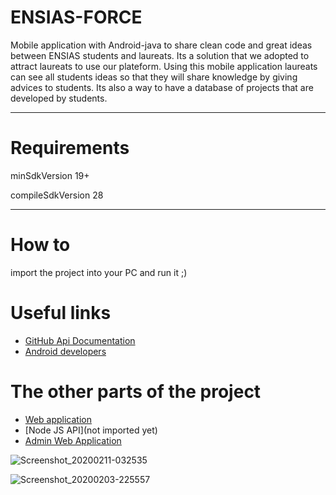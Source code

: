 # ENSIAS-FORCE

Mobile application with Android-java to share clean code and great ideas between ENSIAS students and laureats.
Its a solution that we adopted to attract laureats to use our plateform. Using this mobile application laureats can see all students ideas so that they will share knowledge by giving advices to students. Its also a way to have a database of projects that are developed by students.

---

# Requirements

minSdkVersion 19+

compileSdkVersion 28

---

# How to

import the project into your PC and run it ;)

 # Useful links 
 
 * [GitHub Api Documentation](https://developer.github.com/v3/)
 * [Android developers](https://developer.android.com/)
 
 # The other parts of the project
 
 * [Web application](https://github.com/AbdellahRsmouki/profilesDataManager)
 * [Node JS API](not imported yet)
 * [Admin Web Application](https://github.com/AbdellahRsmouki/ENSIASGATEAdmin)
 
 
  ![Screenshot_20200211-032535](https://user-images.githubusercontent.com/38771325/74561284-98fafc80-4f68-11ea-9dea-89505971adcf.jpg)
  
  
  
![Screenshot_20200203-225557](https://user-images.githubusercontent.com/38771325/74561287-9ac4c000-4f68-11ea-8c8b-8b6e23fc2de9.jpg)
 
